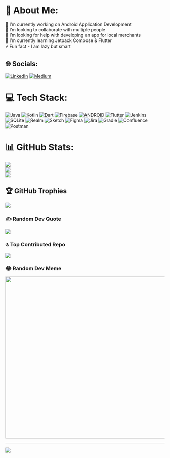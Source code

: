 # 💫 About Me:
🔭 I’m currently working on Android Application Development<br>👯 I’m looking to collaborate with multiple people <br>🤝 I’m looking for help with developing an app for local merchants <br>🌱 I’m currently learning Jetpack Compose & Flutter<br>⚡ Fun fact - I am lazy but smart


## 🌐 Socials:
[![LinkedIn](https://img.shields.io/badge/LinkedIn-%230077B5.svg?logo=linkedin&logoColor=white)](https://linkedin.com/in/manuaravind) [![Medium](https://img.shields.io/badge/Medium-12100E?logo=medium&logoColor=white)](https://medium.com/@manuaravindpta) 

# 💻 Tech Stack:
![Java](https://img.shields.io/badge/java-%23ED8B00.svg?style=flat-square&logo=java&logoColor=white) ![Kotlin](https://img.shields.io/badge/kotlin-%230095D5.svg?style=flat-square&logo=kotlin&logoColor=white) ![Dart](https://img.shields.io/badge/dart-%230175C2.svg?style=flat-square&logo=dart&logoColor=white) ![Firebase](https://img.shields.io/badge/firebase-%23039BE5.svg?style=flat-square&logo=firebase) ![ANDROID](https://img.shields.io/badge/android-%2320232a.svg?style=flat-square&logo=android&logoColor=%a4c639) ![Flutter](https://img.shields.io/badge/Flutter-%2302569B.svg?style=flat-square&logo=Flutter&logoColor=white) ![Jenkins](https://img.shields.io/badge/jenkins-%232C5263.svg?style=flat-square&logo=jenkins&logoColor=white) ![SQLite](https://img.shields.io/badge/sqlite-%2307405e.svg?style=flat-square&logo=sqlite&logoColor=white) ![Realm](https://img.shields.io/badge/Realm-39477F?style=flat-square&logo=realm&logoColor=white) ![Sketch](https://img.shields.io/badge/Sketch-FFB387?style=flat-square&logo=sketch&logoColor=black) 	![Figma](https://img.shields.io/badge/figma-%23F24E1E.svg?style=flat-square&logo=figma&logoColor=white) ![Jira](https://img.shields.io/badge/jira-%230A0FFF.svg?style=flat-square&logo=jira&logoColor=white) ![Gradle](https://img.shields.io/badge/Gradle-02303A.svg?style=flat-square&logo=Gradle&logoColor=white) ![Confluence](https://img.shields.io/badge/confluence-%23172BF4.svg?style=flat-square&logo=confluence&logoColor=white) ![Postman](https://img.shields.io/badge/Postman-FF6C37?style=flat-square&logo=postman&logoColor=white)
# 📊 GitHub Stats:
![](https://github-readme-stats.vercel.app/api?username=ManuAravind-labs&theme=tokyonight&hide_border=false&include_all_commits=true&count_private=true)<br/>
![](https://github-readme-streak-stats.herokuapp.com/?user=ManuAravind-labs&theme=tokyonight&hide_border=false)<br/>
![](https://github-readme-stats.vercel.app/api/top-langs/?username=ManuAravind-labs&theme=tokyonight&hide_border=false&include_all_commits=true&count_private=true&layout=compact)

## 🏆 GitHub Trophies
![](https://github-profile-trophy.vercel.app/?username=ManuAravind-labs&theme=flat&no-frame=false&no-bg=true&margin-w=4)

### ✍️ Random Dev Quote
![](https://quotes-github-readme.vercel.app/api?type=vetical&theme=radical)

### 🔝 Top Contributed Repo
![](https://github-contributor-stats.vercel.app/api?username=ManuAravind-labs&limit=5&theme=dark&combine_all_yearly_contributions=true)

### 😂 Random Dev Meme
<img src="https://rm.up.railway.app/" width="512px"/>

---
[![](https://visitcount.itsvg.in/api?id=ManuAravind-labs&icon=4&color=1)](https://visitcount.itsvg.in)

<!-- Proudly created with GPRM ( https://gprm.itsvg.in ) -->
